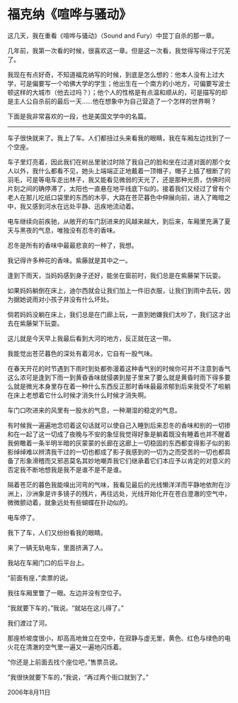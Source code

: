 # 福克纳《喧哗与骚动》

这几天，我在重看《喧哗与骚动》（Sound and Fury）中昆丁自杀的那一章。

几年前，我第一次看的时候，很喜欢这一章。但是这一次看，我觉得写得过于冗芜了。

我现在有点好奇，不知道福克纳写的时候，到底是怎么想的：他本人没有上过大学，可是偏要写一个哈佛大学的学生；他出生在一个南方的小地方，可偏要写波士顿这样的大城市（他去过吗？）；他个人的性格是有点温和顺从的，可是描写的却是主人公自杀前的最后一天……他在想象中为自己营造了一个怎样的世界啊？

下面是我非常喜欢的一段，也是美国文学中的名篇。

---

车子很快就来了。我上了车。人们都扭过头来看我的眼睛，我在车厢左边找到了一个空座。

车子里灯亮着，因此我们在树丛里驶过时除了我自己的脸和坐在过道对面的那个女人以外，我什么都看不见，她头上端端正正地戴着一顶帽子，帽子上插了根断了的羽毛，可是等电车走出林子，我又能看见微弱的天光了，还是那种光质，仿佛时间片刻之间的确停滞了，太阳也一直悬在地平线底下似的。接着我们又经过了曾有个老人在那儿吃纸口袋里的东西的木亭，大路在苍茫暮色中伸展向前，进入了晦暗之中，我又感到河水在远处平静、迅疾地流动着。

电车继续向前疾驰，从敞开的车门刮进来的风越来越大，到后来，车厢里充满了夏天与黑夜的气息，唯独没有忍冬的香味。

忍冬是所有的香味中最最悲哀的一种了，我想。

我记得许多种花的香味。紫藤就是其中之一。

逢到下雨天，当妈妈感到身子还好，能坐在窗前时，我们总是在紫藤架下玩耍。

如果妈妈躺倒在床上，迪尔西就会让我们加上一件旧衣服，让我们到雨中去玩，因为据她说雨对小孩子并没有什么坏处。

倘若妈妈没躺在床上，我们总是在门廊上玩，一直到她嫌我们太吵了，我们这才出去在紫藤架下玩耍。

这儿就是今天早上我最后看到大河的地方，反正就在这一带。

我能觉出苍茫暮色的深处有着河水，它自有一股气味。

在春天开花的时节遇到下雨时到处都弥漫着这种香气别的时候你可并不注意到香气这么浓可是逢到下雨一到黄昏香味就侵袭到屋子里来了要么就是黄昏时雨下得多要么就是微光本身里存在着一种什么东西反正那时香味最最浓郁到后来我受不了啦躺在床上老想着它什么时候才消失什么时候才消失啊。

车门口吹进来的风里有一股水的气息，一种潮湿的稳定的气息。

有时候我一遍遍地念叨着这句话就可以使自己入睡到后来忍冬的香味和别的一切掺和在一起了这一切成了夜晚与不安的象怔我觉得好象是躺着既没有睡着也并不醒着我俯瞰着一条半明半暗的灰蒙蒙的长廊在这廊上一切稳固的东西都变得影子似的影影绰绰难以辨清我干过的一切也都成了影子我感到的一切为之而受苦的一切也都具备了形象滑稽而又邪恶莫名其妙地嘲弄我它们继承着它们本应予以肯定的对意义的否定我不断地想我是我不是谁不是不是谁。

隔着苍茫的暮色我能嗅出河弯的气味，我看见最后的光线懒洋洋而平静地依附在沙洲上，沙洲象是许多镜子的残片，再往远处，光线开始化开在苍白澄澈的空气中，微微颤动着，就象远处有些蝴蝶在扑动似的。

电车停了。

我下了车，人们又纷纷看我的眼睛。

来了一辆无轨电车，里面挤满了人。

我站在车厢门口的后平台上。

“前面有座，”卖票的说。

我往车厢里瞥了一眼。左边并没有空位子。

“我就要下车的，”我说。“就站在这儿得了。”

我们渡过了河。

那座桥坡度很小，却高高地耸立在空中，在寂静与虚无里，黄色、红色与绿色的电火花在清澈的空气里一遍又一遍地闪烁着。

“你还是上前面去找个座位吧，”售票员说。

“我很快就要下车的，”我说，“再过两个街口就到了。”

2006年8月11日
